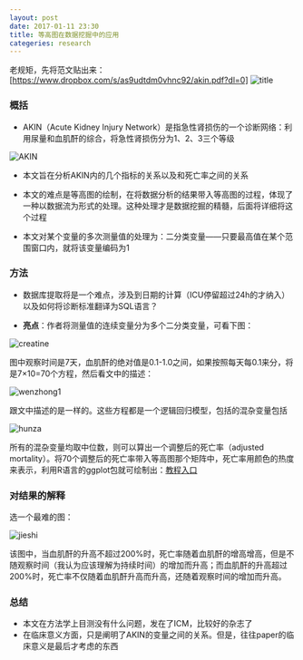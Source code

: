 ```yaml
---
layout: post
date: 2017-01-11 23:30
title: 等高图在数据挖掘中的应用
categeries: research
---
```

老规矩，先将范文贴出来：[https://www.dropbox.com/s/as9udtdm0vhnc92/akin.pdf?dl=0]
![title](http://ocmk8pdgu.bkt.clouddn.com/e56348530f105c39c608afd0a7f8deec.png)

### 概括

- AKIN（Acute Kidney Injury Network）是指急性肾损伤的一个诊断网络：利用尿量和血肌酐的综合，将急性肾损伤分为1、2、3三个等级

![AKIN](http://ocmk8pdgu.bkt.clouddn.com/300e416d5c9b3bd27567b1a36eae56c9.png)

- 本文旨在分析AKIN内的几个指标的关系以及和死亡率之间的关系

- 本文的难点是等高图的绘制，在将数据分析的结果带入等高图的过程，体现了一种以数据流为形式的处理。这种处理才是数据挖掘的精髓，后面将详细将这个过程

- 本文对某个变量的多次测量值的处理为：二分类变量——只要最高值在某个范围窗口内，就将该变量编码为1

### 方法

- 数据库提取将是一个难点，涉及到日期的计算（ICU停留超过24h的才纳入）以及如何将诊断标准翻译为SQL语言？

- **亮点**：作者将测量值的连续变量分为多个二分类变量，可看下图：

![creatine](http://ocmk8pdgu.bkt.clouddn.com/0f30ba823e1c1e75367bc5ccfdc48676.png)

图中观察时间是7天，血肌酐的绝对值是0.1-1.0之间，如果按照每天每0.1来分，将是7×10=70个方程，然后看文中的描述：

![wenzhong1](http://ocmk8pdgu.bkt.clouddn.com/b5ceb8019ee372d45a97db80b8ae097b.png)

跟文中描述的是一样的。这些方程都是一个逻辑回归模型，包括的混杂变量包括

![hunza](http://ocmk8pdgu.bkt.clouddn.com/5f4f8fedbec17efca1aa25c2b92b7bec.png)

所有的混杂变量均取中位数，则可以算出一个调整后的死亡率（adjusted mortality）。将70个调整后的死亡率带入等高图那个矩阵中，死亡率用颜色的热度来表示，利用R语言的ggplot包就可绘制出：[教程入口](https://www.r-statistics.com/2016/07/using-2d-contour-plots-within-ggplot2-to-visualize-relationships-between-three-variables/)

### 对结果的解释

选一个最难的图：

![jieshi](http://ocmk8pdgu.bkt.clouddn.com/d86e59e99df190d8bbab81bdd4a0b4a9.png)

该图中，当血肌酐的升高不超过200%时，死亡率随着血肌酐的增高增高，但是不随观察时间（我认为应该理解为持续时间）的增加而升高；而血肌酐的升高超过200%时，死亡率不仅随着血肌酐升高而升高，还随着观察时间的增加而升高。

### 总结

- 本文在方法学上目测没有什么问题，发在了ICM，比较好的杂志了
- 在临床意义方面，只是阐明了AKIN的变量之间的关系。但是，往往paper的临床意义是最后才考虑的东西
